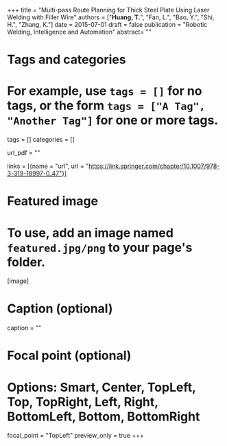 +++
title = "Multi-pass Route Planning for Thick Steel Plate Using Laser Welding with Filler Wire"
authors = ["**Huang, T.**", "Fan, L.", "Bao, Y.", "Shi, H.", "Zhang, K."]
date = 2015-07-01
draft = false
publication = "Robotic Welding, Intelligence and Automation"
abstract= ""

# Tags and categories
# For example, use `tags = []` for no tags, or the form `tags = ["A Tag", "Another Tag"]` for one or more tags.
tags = []
categories = []

url_pdf = ""

links = [{name = "url",  url  = "https://link.springer.com/chapter/10.1007/978-3-319-18997-0_47"}]

# Featured image
# To use, add an image named `featured.jpg/png` to your page's folder. 
[image]
  # Caption (optional)
  caption = ""

  # Focal point (optional)
  # Options: Smart, Center, TopLeft, Top, TopRight, Left, Right, BottomLeft, Bottom, BottomRight
  focal_point = "TopLeft"
  preview_only = true
+++
